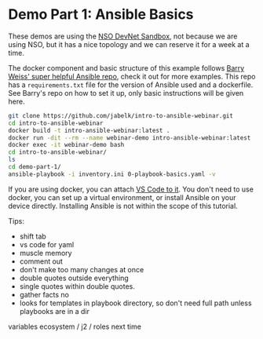 # Demo Part 1: Ansible Basics

These demos are using the [NSO DevNet Sandbox](https://devnetsandbox.cisco.com/RM/Diagram/Index/43244b33-7af5-4e6b-9b48-58cadf3d2d24?diagramType=Topology), not because we are using NSO, but it has a nice topology and we can reserve it for a week at a time.

The docker component and basic structure of this example follows [Barry Weiss' super helpful Ansible repo](https://github.com/barweiss45/Ansible-IOSXE-Always-On-Demo), check it out for more examples. This repo has a `requirements.txt` file for the version of Ansible used and a dockerfile. See Barry's repo on how to set it up, only basic instructions will be given here.


```bash
git clone https://github.com/jabelk/intro-to-ansible-webinar.git
cd intro-to-ansible-webinar
docker build -t intro-ansible-webinar:latest .
docker run -dit --rm --name webinar-demo intro-ansible-webinar:latest
docker exec -it webinar-demo bash
cd intro-to-ansible-webinar/
ls
cd demo-part-1/
ansible-playbook -i inventory.ini 0-playbook-basics.yaml -v
```

If you are using docker, you can attach [VS Code to it](https://code.visualstudio.com/docs/remote/attach-container). You don't need to use docker, you can set up a virtual environment, or install Ansible on your device directly. Installing Ansible is not within the scope of this tutorial.

Tips:

- shift tab
- vs code for yaml
- muscle memory
- comment out
- don't make too many changes at once
- double quotes outside everything
- single quotes within double quotes.
- gather facts no
- looks for templates in playbook directory, so don't need full path unless playbooks are in a dir

variables ecosystem / j2 / roles next time